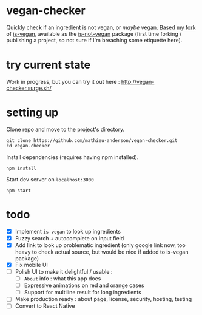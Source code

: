 # vegan-checker
Quickly check if an ingredient is not vegan, or *maybe* vegan. Based [my fork](https://github.com/mathieu-anderson/is-vegan) of [is-vegan](https://github.com/hmontazeri/is-vegan), available as the [is-not-vegan](https://www.npmjs.com/package/is-not-vegan) package (first time forking / publishing a project, so not sure if I'm breaching some etiquette here).

# try current state
Work in progress, but you can try it out here : http://vegan-checker.surge.sh/

# setting up
Clone repo and move to the project's directory.
```
git clone https://github.com/mathieu-anderson/vegan-checker.git
cd vegan-checker
```

Install dependencies (requires having npm installed).
```
npm install
```

Start dev server on `localhost:3000`
```
npm start
```

# todo
- [x] Implement `is-vegan` to look up ingredients
- [x] Fuzzy search + autocomplete on input field
- [x] Add link to look up problematic ingredient (only google link now, too heavy to check actual source, but would be nice if added to is-vegan package)
- [x] Fix mobile UI
- [ ] Polish UI to make it delightful / usable :
  - [ ] `About` info : what this app does
  - [ ] Expressive animations on red and orange cases
  - [ ] Support for multiline result for long ingredients
- [ ] Make production ready : about page, license, security, hosting, testing
- [ ] Convert to React Native
